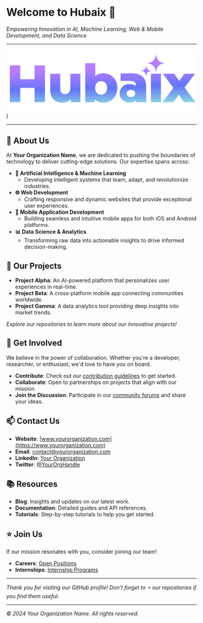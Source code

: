 # Welcome to **Hubaix** 👋

*Empowering Innovation in AI, Machine Learning, Web & Mobile Development, and Data Science*

---

![Banner Image](https://github.com/HubaixOrg/Logo/blob/main/MenuLogo.PNG))

---

## 🌟 About Us

At **Your Organization Name**, we are dedicated to pushing the boundaries of technology to deliver cutting-edge solutions. Our expertise spans across:

- **🤖 Artificial Intelligence & Machine Learning**
  - Developing intelligent systems that learn, adapt, and revolutionize industries.
- **🌐 Web Development**
  - Crafting responsive and dynamic websites that provide exceptional user experiences.
- **📱 Mobile Application Development**
  - Building seamless and intuitive mobile apps for both iOS and Android platforms.
- **📊 Data Science & Analytics**
  - Transforming raw data into actionable insights to drive informed decision-making.

## 🚀 Our Projects

- **Project Alpha**: An AI-powered platform that personalizes user experiences in real-time.
- **Project Beta**: A cross-platform mobile app connecting communities worldwide.
- **Project Gamma**: A data analytics tool providing deep insights into market trends.

*Explore our repositories to learn more about our innovative projects!*

## 🤝 Get Involved

We believe in the power of collaboration. Whether you're a developer, researcher, or enthusiast, we'd love to have you on board.

- **Contribute**: Check out our [contribution guidelines](CONTRIBUTING.md) to get started.
- **Collaborate**: Open to partnerships on projects that align with our mission.
- **Join the Discussion**: Participate in our [community forums](#) and share your ideas.

## 📫 Contact Us

- **Website**: [www.yourorganization.com](https://www.yourorganization.com)
- **Email**: [contact@yourorganization.com](mailto:contact@yourorganization.com)
- **LinkedIn**: [Your Organization](https://www.linkedin.com/company/yourorganization)
- **Twitter**: [@YourOrgHandle](https://twitter.com/YourOrgHandle)

## 📚 Resources

- **Blog**: Insights and updates on our latest work.
- **Documentation**: Detailed guides and API references.
- **Tutorials**: Step-by-step tutorials to help you get started.

## ⭐ Join Us

If our mission resonates with you, consider joining our team!

- **Careers**: [Open Positions](#)
- **Internships**: [Internship Programs](#)

---

*Thank you for visiting our GitHub profile! Don't forget to ⭐ our repositories if you find them useful.*

---

*© 2024 Your Organization Name. All rights reserved.*

